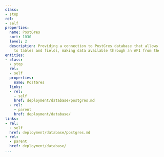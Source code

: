 ```yaml
---
class:
- stop
rel:
- self
properties:
  name: PostGres
  sort: 1030
  level: 2
  description: Providing a connection to PostGres database that allows for quick access
    to tables and fields, making data available through an API from the backend database.
entities:
- class:
  - stop
  rel:
  - self
  properties:
    name: PostGres
  links:
  - rel:
    - self
    href: deployment/database/postgres.md
  - rel:
    - parent
    href: deployment/database/
links:
- rel:
  - self
  href: deployment/database/postgres.md
- rel:
  - parent
  href: deployment/database/
...
```

